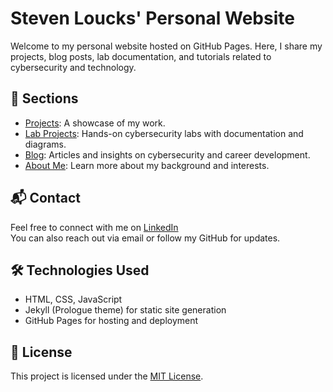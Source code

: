 # Steven Loucks' Personal Website

Welcome to my personal website hosted on GitHub Pages. Here, I share my projects, blog posts, lab documentation, and tutorials related to cybersecurity and technology.

## 📂 Sections

- [Projects](https://stevenloucks.github.io/projects): A showcase of my work.
- [Lab Projects](https://stevenloucks.github.io/labs): Hands-on cybersecurity labs with documentation and diagrams.
- [Blog](https://stevenloucks.github.io/blog): Articles and insights on cybersecurity and career development.
- [About Me](https://stevenloucks.github.io/about): Learn more about my background and interests.

## 📬 Contact

Feel free to connect with me on [LinkedIn](https://www.linkedin.com/in/stevenloucks)  
You can also reach out via email or follow my GitHub for updates.

## 🛠️ Technologies Used

- HTML, CSS, JavaScript  
- Jekyll (Prologue theme) for static site generation  
- GitHub Pages for hosting and deployment

## 📄 License

This project is licensed under the [MIT License](LICENSE).
